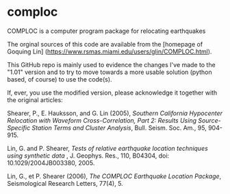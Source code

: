 # comploc
COMPLOC is a computer program package for relocating earthquakes

The orginal sources of this code are available from the [homepage of Goquing Lin] (https://www.rsmas.miami.edu/users/glin/COMPLOC.html).

This GitHub repo is mainly used to evidence the changes I've made to the "1.01" version and to try to move towards a more usable solution (python based, of course) to use the code(s).

If, ever, you use the modified version, please acknowledge it together with the original articles:

Shearer, P., E. Hauksson, and G. Lin (2005), *Southern California Hypocenter Relocation with Waveform Cross-Correlation, Part 2: Results Using Source-Specific Station Terms and Cluster Analysis*, Bull. Seism. Soc. Am., 95, 904-915.


Lin, G. and P. Shearer,  *Tests of relative earthquake location techniques using synthetic data* , J. Geophys. Res., 110, B04304, doi: 10.1029/2004JB003380, 2005.

Lin, G., et P. Shearer (2006), *The COMPLOC Earthquake Location Package*, Seismological Research Letters, 77(4), 5.




